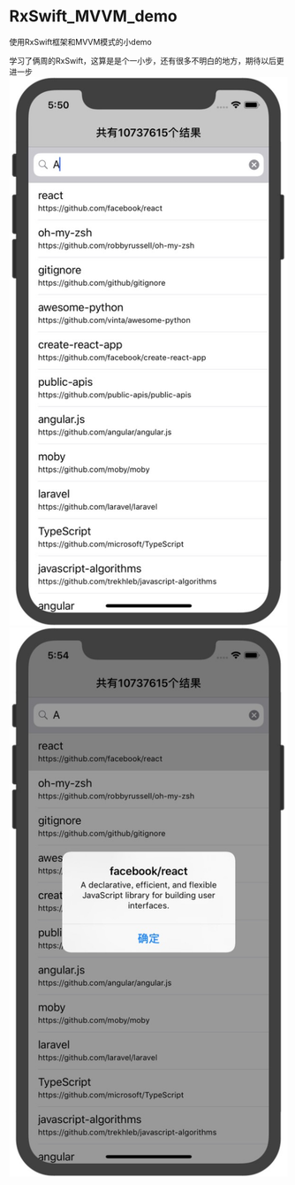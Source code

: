 # RxSwift_MVVM_demo
使用RxSwift框架和MVVM模式的小demo

学习了俩周的RxSwift，这算是是个一小步，还有很多不明白的地方，期待以后更进一步
![image text](https://github.com/cww1987521/RxSwift_MVVM_demo/blob/master/imageFolder/48FF056F-0DCF-4AC1-B2F5-BF7F5F28F8D2.png)
![image text](https://github.com/cww1987521/RxSwift_MVVM_demo/blob/master/imageFolder/A96C03F1-FA6F-4EBF-8DE9-70B04822676B.png)
